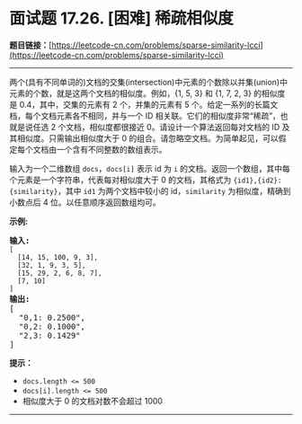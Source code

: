 # 面试题 17.26. [困难] 稀疏相似度

**题目链接：**[https://leetcode-cn.com/problems/sparse-similarity-lcci](https://leetcode-cn.com/problems/sparse-similarity-lcci)

---

<div class="content__1Y2H">
 <div class="notranslate">
  <p>两个(具有不同单词的)文档的交集(intersection)中元素的个数除以并集(union)中元素的个数，就是这两个文档的相似度。例如，{1, 5, 3} 和 {1, 7, 2, 3} 的相似度是 0.4，其中，交集的元素有 2 个，并集的元素有 5 个。给定一系列的长篇文档，每个文档元素各不相同，并与一个 ID 相关联。它们的相似度非常“稀疏”，也就是说任选 2 个文档，相似度都很接近 0。请设计一个算法返回每对文档的 ID 及其相似度。只需输出相似度大于 0 的组合。请忽略空文档。为简单起见，可以假定每个文档由一个含有不同整数的数组表示。</p> 
  <p>输入为一个二维数组 <code>docs</code>，<code>docs[i]</code>&nbsp;表示&nbsp;id 为 <code>i</code> 的文档。返回一个数组，其中每个元素是一个字符串，代表每对相似度大于 0 的文档，其格式为 <code>{id1},{id2}: {similarity}</code>，其中 <code>id1</code> 为两个文档中较小的 id，<code>similarity</code> 为相似度，精确到小数点后 4 位。以任意顺序返回数组均可。</p> 
  <p><strong>示例:</strong></p> 
  <pre class="language-text"><strong>输入:</strong> 
<code>[
&nbsp; [14, 15, 100, 9, 3],
&nbsp; [32, 1, 9, 3, 5],
&nbsp; [15, 29, 2, 6, 8, 7],
&nbsp; [7, 10]
]</code>
<strong>输出:</strong>
[
&nbsp; "0,1: 0.2500",
&nbsp; "0,2: 0.1000",
&nbsp; "2,3: 0.1429"
]</pre> 
  <p><strong>提示：</strong></p> 
  <ul> 
   <li><code>docs.length &lt;= 500</code></li> 
   <li><code>docs[i].length &lt;= 500</code></li> 
   <li>相似度大于 0 的文档对数不会超过 1000</li> 
  </ul> 
 </div>
</div>

---

```

```